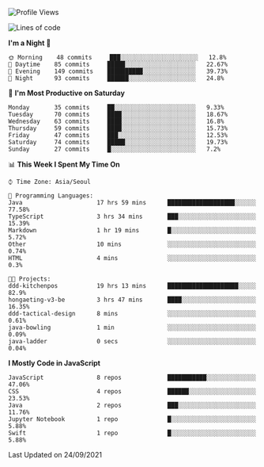 <!--START_SECTION:waka-->
![Profile Views](http://img.shields.io/badge/Profile%20Views-1-blue)

![Lines of code](https://img.shields.io/badge/From%20Hello%20World%20I%27ve%20Written-92525%20lines%20of%20code-blue)

**I'm a Night 🦉** 

```text
🌞 Morning    48 commits     ███░░░░░░░░░░░░░░░░░░░░░░   12.8% 
🌆 Daytime    85 commits     █████░░░░░░░░░░░░░░░░░░░░   22.67% 
🌃 Evening    149 commits    ██████████░░░░░░░░░░░░░░░   39.73% 
🌙 Night      93 commits     ██████░░░░░░░░░░░░░░░░░░░   24.8%

```
📅 **I'm Most Productive on Saturday** 

```text
Monday       35 commits     ██░░░░░░░░░░░░░░░░░░░░░░░   9.33% 
Tuesday      70 commits     ████░░░░░░░░░░░░░░░░░░░░░   18.67% 
Wednesday    63 commits     ████░░░░░░░░░░░░░░░░░░░░░   16.8% 
Thursday     59 commits     ████░░░░░░░░░░░░░░░░░░░░░   15.73% 
Friday       47 commits     ███░░░░░░░░░░░░░░░░░░░░░░   12.53% 
Saturday     74 commits     █████░░░░░░░░░░░░░░░░░░░░   19.73% 
Sunday       27 commits     █░░░░░░░░░░░░░░░░░░░░░░░░   7.2%

```


📊 **This Week I Spent My Time On** 

```text
⌚︎ Time Zone: Asia/Seoul

💬 Programming Languages: 
Java                     17 hrs 59 mins      ███████████████████░░░░░░   77.58% 
TypeScript               3 hrs 34 mins       ███░░░░░░░░░░░░░░░░░░░░░░   15.39% 
Markdown                 1 hr 19 mins        █░░░░░░░░░░░░░░░░░░░░░░░░   5.72% 
Other                    10 mins             ░░░░░░░░░░░░░░░░░░░░░░░░░   0.74% 
HTML                     4 mins              ░░░░░░░░░░░░░░░░░░░░░░░░░   0.3%

🐱‍💻 Projects: 
ddd-kitchenpos           19 hrs 13 mins      ████████████████████░░░░░   82.9% 
hongaeting-v3-be         3 hrs 47 mins       ████░░░░░░░░░░░░░░░░░░░░░   16.35% 
ddd-tactical-design      8 mins              ░░░░░░░░░░░░░░░░░░░░░░░░░   0.61% 
java-bowling             1 min               ░░░░░░░░░░░░░░░░░░░░░░░░░   0.09% 
java-ladder              0 secs              ░░░░░░░░░░░░░░░░░░░░░░░░░   0.04%

```

**I Mostly Code in JavaScript** 

```text
JavaScript               8 repos             ███████████░░░░░░░░░░░░░░   47.06% 
CSS                      4 repos             ██████░░░░░░░░░░░░░░░░░░░   23.53% 
Java                     2 repos             ███░░░░░░░░░░░░░░░░░░░░░░   11.76% 
Jupyter Notebook         1 repo              █░░░░░░░░░░░░░░░░░░░░░░░░   5.88% 
Swift                    1 repo              █░░░░░░░░░░░░░░░░░░░░░░░░   5.88%

```



 Last Updated on 24/09/2021
<!--END_SECTION:waka-->
